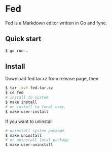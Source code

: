 # Fed

Fed is a Markdown editor written in Go and fyne.

## Quick start

```sh
$ go run .
```

## Install

Download fed.tar.xz from release page, then

```sh
$ tar -xvf fed.tar.xz
$ cd fed
# install to system
$ make install
# or install to local user
$ make user-install
```

If you want to uninstall

```sh
# uninstall system package
$ make uninstall
# or uninstall local package
$ make user-uninstall
```

